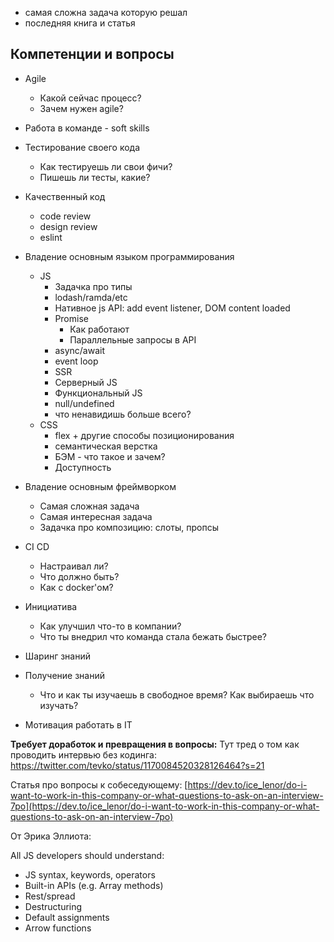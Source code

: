 - самая сложна задача которую решал
- последняя книга и статья

## Компетенции и вопросы

- Agile
    - Какой сейчас процесс?
    - Зачем нужен agile?
- Работа в команде - soft skills
- Тестирование своего кода
    - Как тестируешь ли свои фичи?
    - Пишешь ли тесты, какие?
- Качественный код
    - code review
    - design review
    - eslint
- Владение основным языком программирования
    - JS
        - Задачка про типы
        - lodash/ramda/etc
        - Нативное js API: add event listener, DOM content loaded
        - Promise
            - Как работают
            - Параллельные запросы в API
        - async/await
        - event loop
        - SSR
        - Cерверный JS
        - Функциональный JS
        - null/undefined
        - что ненавидишь больше всего?
    - CSS
        - flex + другие способы позиционирования
        - семантическая верстка
        - БЭМ - что такое и зачем?
        - Доступность

- Владение основным фреймворком
    - Самая сложная задача
    - Самая интересная задача
    - Задачка про композицию: слоты, пропсы
- CI CD
    - Настраивал ли?
    - Что должно быть?
    - Как с docker'ом?
- Инициатива
    - Как улучшил что-то в компании?
    - Что ты внедрил что команда стала бежать быстрее?
- Шаринг знаний
- Получение знаний
    - Что и как ты изучаешь в свободное время? Как выбираешь что изучать?
- Мотивация работать в IT

**Требует доработок и превращения в вопросы:**
Тут тред о том как проводить интервью без кодинга: https://twitter.com/tevko/status/1170084520328126464?s=21

Статья про вопросы к собеседующему: [https://dev.to/ice_lenor/do-i-want-to-work-in-this-company-or-what-questions-to-ask-on-an-interview-7po](https://dev.to/ice_lenor/do-i-want-to-work-in-this-company-or-what-questions-to-ask-on-an-interview-7po)

От Эрика Эллиота:

All JS developers should understand:
* JS syntax, keywords, operators
* Built-in APIs (e.g. Array methods)
* Rest/spread
* Destructuring
* Default assignments
* Arrow functions
